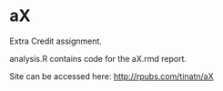# aX
Extra Credit assignment.

analysis.R contains code for the aX.rmd report.

Site can be accessed here:
http://rpubs.com/tinatn/aX
